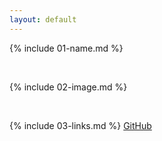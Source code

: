 ```yaml
---
layout: default
---
```


{% include 01-name.md %}

<br>

{% include 02-image.md %}

<br>

{% include 03-links.md %}
[GitHub](http://github.com)

